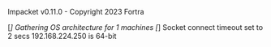 Impacket v0.11.0 - Copyright 2023 Fortra

[*] Gathering OS architecture for 1 machines
[*] Socket connect timeout set to 2 secs
192.168.224.250 is 64-bit

